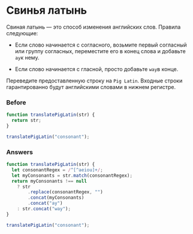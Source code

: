 # Свинья латынь
Свиная латынь — это способ изменения английских слов. Правила следующие:

- Если слово начинается с согласного, возьмите первый согласный или группу согласных, переместите его в конец слова и добавьте `ay`к нему.

- Если слово начинается с гласной, просто добавьте `way`в конце.

Переведите предоставленную строку на `Pig Latin`. Входные строки гарантированно будут английскими словами в нижнем регистре.
### Before
```javascript
function translatePigLatin(str) {
  return str;
}

translatePigLatin("consonant");
```
### Answers
```javascript
function translatePigLatin(str) {
  let consonantRegex = /^[^aeiou]+/;
  let myConsonants = str.match(consonantRegex);
  return myConsonants !== null
    ? str
        .replace(consonantRegex, "")
        .concat(myConsonants)
        .concat("ay")
    : str.concat("way");
}

translatePigLatin("consonant");
```
